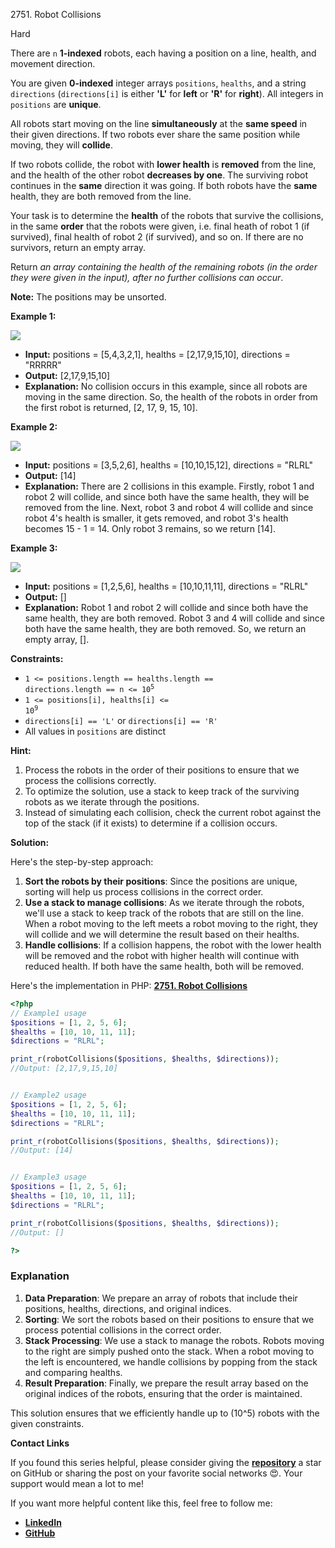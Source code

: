 2751\. Robot Collisions

Hard

There are `n` **1-indexed** robots, each having a position on a line, health, and movement direction.

You are given **0-indexed** integer arrays `positions`, `healths`, and a string `directions` (`directions[i]` is either **'L'** for **left** or **'R'** for **right**). All integers in `positions` are **unique**.

All robots start moving on the line **simultaneously** at the **same speed** in their given directions. If two robots ever share the same position while moving, they will **collide**.

If two robots collide, the robot with **lower health** is **removed** from the line, and the health of the other robot **decreases by one**. The surviving robot continues in the **same** direction it was going. If both robots have the **same** health, they are both removed from the line.

Your task is to determine the **health** of the robots that survive the collisions, in the same **order** that the robots were given, i.e. final heath of robot 1 (if survived), final health of robot 2 (if survived), and so on. If there are no survivors, return an empty array.

Return _an array containing the health of the remaining robots (in the order they were given in the input), after no further collisions can occur_.

**Note:** The positions may be unsorted.

**Example 1:**

![](https://assets.leetcode.com/uploads/2023/05/15/image-20230516011718-12.png)

- **Input:** positions = [5,4,3,2,1], healths = [2,17,9,15,10], directions = "RRRRR"
- **Output:** [2,17,9,15,10]
- **Explanation:** No collision occurs in this example, since all robots are moving in the same direction. So, the health of the robots in order from the first robot is returned, [2, 17, 9, 15, 10].

**Example 2:**

![](https://assets.leetcode.com/uploads/2023/05/15/image-20230516004433-7.png)

- **Input:** positions = [3,5,2,6], healths = [10,10,15,12], directions = "RLRL"
- **Output:** [14]
- **Explanation:** There are 2 collisions in this example. Firstly, robot 1 and robot 2 will collide, and since both have the same health, they will be removed from the line. Next, robot 3 and robot 4 will collide and since robot 4's health is smaller, it gets removed, and robot 3's health becomes 15 - 1 = 14. Only robot 3 remains, so we return [14].

**Example 3:**

![](https://assets.leetcode.com/uploads/2023/05/15/image-20230516005114-9.png)

- **Input:** positions = [1,2,5,6], healths = [10,10,11,11], directions = "RLRL"
- **Output:** []
- **Explanation:** Robot 1 and robot 2 will collide and since both have the same health, they are both removed. Robot 3 and 4 will collide and since both have the same health, they are both removed. So, we return an empty array, [].


**Constraints:**

- <code>1 <= positions.length == healths.length == directions.length == n <= 10<sup>5</sup></code>
- <code>1 <= positions[i], healths[i] <= 10<sup>9</sup></code>
- `directions[i] == 'L'` or `directions[i] == 'R'`
- All values in `positions` are distinct


**Hint:**
1. Process the robots in the order of their positions to ensure that we process the collisions correctly.
2. To optimize the solution, use a stack to keep track of the surviving robots as we iterate through the positions.
3. Instead of simulating each collision, check the current robot against the top of the stack (if it exists) to determine if a collision occurs.

**Solution:**


Here's the step-by-step approach:

1. **Sort the robots by their positions**: Since the positions are unique, sorting will help us process collisions in the correct order.
2. **Use a stack to manage collisions**: As we iterate through the robots, we'll use a stack to keep track of the robots that are still on the line. When a robot moving to the left meets a robot moving to the right, they will collide and we will determine the result based on their healths.
3. **Handle collisions**: If a collision happens, the robot with the lower health will be removed and the robot with higher health will continue with reduced health. If both have the same health, both will be removed.

Here's the implementation in PHP: **[2751. Robot Collisions](https://github.com/mah-shamim/leet-code-in-php/tree/main/algorithms/002751-robot-collisions/solution.php)**

```php
<?php
// Example1 usage
$positions = [1, 2, 5, 6];
$healths = [10, 10, 11, 11];
$directions = "RLRL";

print_r(robotCollisions($positions, $healths, $directions));
//Output: [2,17,9,15,10]


// Example2 usage
$positions = [1, 2, 5, 6];
$healths = [10, 10, 11, 11];
$directions = "RLRL";

print_r(robotCollisions($positions, $healths, $directions));
//Output: [14]


// Example3 usage
$positions = [1, 2, 5, 6];
$healths = [10, 10, 11, 11];
$directions = "RLRL";

print_r(robotCollisions($positions, $healths, $directions));
//Output: []

?>
```

### Explanation
1. **Data Preparation**: We prepare an array of robots that include their positions, healths, directions, and original indices.
2. **Sorting**: We sort the robots based on their positions to ensure that we process potential collisions in the correct order.
3. **Stack Processing**: We use a stack to manage the robots. Robots moving to the right are simply pushed onto the stack. When a robot moving to the left is encountered, we handle collisions by popping from the stack and comparing healths.
4. **Result Preparation**: Finally, we prepare the result array based on the original indices of the robots, ensuring that the order is maintained.

This solution ensures that we efficiently handle up to \(10^5\) robots with the given constraints.


**Contact Links**

If you found this series helpful, please consider giving the **[repository](https://github.com/mah-shamim/leet-code-in-php)** a star on GitHub or sharing the post on your favorite social networks 😍. Your support would mean a lot to me!

If you want more helpful content like this, feel free to follow me:

- **[LinkedIn](https://www.linkedin.com/in/arifulhaque/)**
- **[GitHub](https://github.com/mah-shamim)**
